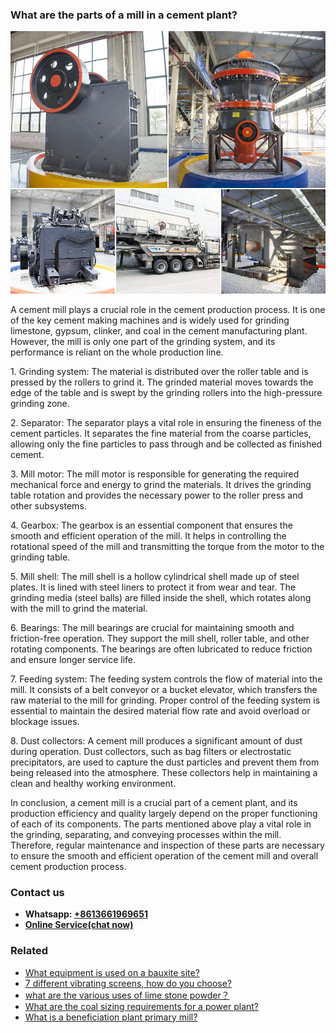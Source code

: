 <h3>What are the parts of a mill in a cement plant?</h3><img src='1701743073.jpg' alt=''><p>A cement mill plays a crucial role in the cement production process. It is one of the key cement making machines and is widely used for grinding limestone, gypsum, clinker, and coal in the cement manufacturing plant. However, the mill is only one part of the grinding system, and its performance is reliant on the whole production line.</p><p>1. Grinding system: The material is distributed over the roller table and is pressed by the rollers to grind it. The grinded material moves towards the edge of the table and is swept by the grinding rollers into the high-pressure grinding zone.</p><p>2. Separator: The separator plays a vital role in ensuring the fineness of the cement particles. It separates the fine material from the coarse particles, allowing only the fine particles to pass through and be collected as finished cement.</p><p>3. Mill motor: The mill motor is responsible for generating the required mechanical force and energy to grind the materials. It drives the grinding table rotation and provides the necessary power to the roller press and other subsystems.</p><p>4. Gearbox: The gearbox is an essential component that ensures the smooth and efficient operation of the mill. It helps in controlling the rotational speed of the mill and transmitting the torque from the motor to the grinding table.</p><p>5. Mill shell: The mill shell is a hollow cylindrical shell made up of steel plates. It is lined with steel liners to protect it from wear and tear. The grinding media (steel balls) are filled inside the shell, which rotates along with the mill to grind the material.</p><p>6. Bearings: The mill bearings are crucial for maintaining smooth and friction-free operation. They support the mill shell, roller table, and other rotating components. The bearings are often lubricated to reduce friction and ensure longer service life.</p><p>7. Feeding system: The feeding system controls the flow of material into the mill. It consists of a belt conveyor or a bucket elevator, which transfers the raw material to the mill for grinding. Proper control of the feeding system is essential to maintain the desired material flow rate and avoid overload or blockage issues.</p><p>8. Dust collectors: A cement mill produces a significant amount of dust during operation. Dust collectors, such as bag filters or electrostatic precipitators, are used to capture the dust particles and prevent them from being released into the atmosphere. These collectors help in maintaining a clean and healthy working environment.</p><p>In conclusion, a cement mill is a crucial part of a cement plant, and its production efficiency and quality largely depend on the proper functioning of each of its components. The parts mentioned above play a vital role in the grinding, separating, and conveying processes within the mill. Therefore, regular maintenance and inspection of these parts are necessary to ensure the smooth and efficient operation of the cement mill and overall cement production process.</p><h3>Contact us</h3><ul><li><strong>Whatsapp:&nbsp;<a href="https://wa.me/8613661969651">+8613661969651</a></strong></li><li><a href="https://swt.shibang-china.com/?git&amp;zhl&amp;What are the parts of a mill in a cement plant"><strong>Online Service(chat now)</strong></a></li></ul><h3>Related</h3><ul><li><a href='What equipment is used on a bauxite site.md'>What equipment is used on a bauxite site?</a></li><li><a href='7 different vibrating screens how do you choose.md'>7 different vibrating screens, how do you choose?</a></li><li><a href='what are the various uses of lime stone powder？.md'>what are the various uses of lime stone powder？</a></li><li><a href='What are the coal sizing requirements for a power plant.md'>What are the coal sizing requirements for a power plant?</a></li><li><a href='What is a beneficiation plant primary mill.md'>What is a beneficiation plant primary mill?</a></li></ul>